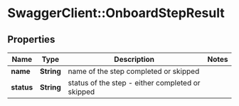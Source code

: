 # SwaggerClient::OnboardStepResult

## Properties
Name | Type | Description | Notes
------------ | ------------- | ------------- | -------------
**name** | **String** | name of the step completed or skipped | 
**status** | **String** | status of the step - either completed or skipped | 


